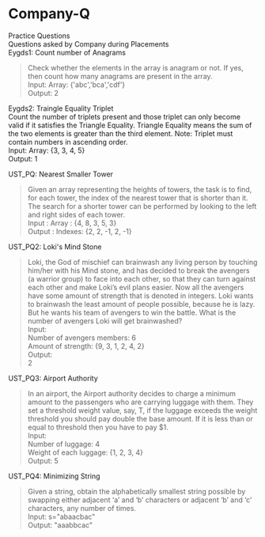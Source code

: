 # Company-Q
Practice Questions <br>
Questions asked by Company during Placements<br>
Eygds1: Count number of Anagrams<br>
>Check whether the elements in the array is anagram or not. If yes, then count how many anagrams are present in the array.<br>
Input: Array: {'abc','bca','cdf'}<br>
Output: 2<br>

Eygds2: Traingle Equality Triplet<br>
Count the number of triplets present and those triplet can only become valid if it satisfies the Triangle Equality. Triangle Equality means the sum of the two elements is greater than the third element. Note: Triplet must contain numbers in ascending order.<br>
Input: Array: {3, 3, 4, 5}<br>
Output: 1<br>

UST_PQ: Nearest Smaller Tower<br>
>Given an array representing the heights of towers, the task is to find, for each tower, the index of the nearest tower that is shorter than it. The search for a shorter tower can be performed by looking to the left and right sides of each tower.<br>
Input : Array : {4, 8, 3, 5, 3} <br>
Output : Indexes: {2, 2, -1, 2, -1}<br>

UST_PQ2: Loki's Mind Stone<br>
>Loki, the God of mischief can brainwash any living person by touching him/her with his Mind stone, and has decided to break the avengers (a warrior group) to face into each other, so that they can turn against each other and make Loki’s evil plans easier. Now all the avengers have some amount of strength that is denoted in integers. Loki wants to brainwash the least amount of people possible, because he is lazy. But he wants his team of avengers to win the battle. What is the number of avengers Loki will get brainwashed?<br>
Input:<br>
Number of avengers members: 6<br>
Amount of strength: {9, 3, 1, 2, 4, 2} <br>
Output:<br>
2<br>

UST_PQ3: Airport Authority<br>
>In an airport, the Airport authority decides to charge a minimum amount to the passengers who are carrying luggage with them. They set a threshold weight value, say, T, if the luggage exceeds the weight threshold you should pay double the base amount. If it is less than or equal to threshold then you have to pay $1. <br>
Input: <br>
Number of luggage: 4<br>
Weight of each luggage: {1, 2, 3, 4}<br>
Output: 5<br>

UST_PQ4: Minimizing String<br>
>Given a string, obtain the alphabetically smallest string possible by swapping either adjacent ‘a’ and ‘b’ characters or adjacent ‘b’ and ‘c’ characters, any number of times.<br>
Input: s="abaacbac"<br>
Output: "aaabbcac"<br>
